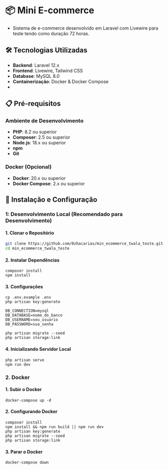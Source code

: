 # 📦 Mini E-commerce

- Sistema de e-commerce desenvolvido em Laravel com Livewire para teste tendo como duração 72 horas.

## 🛠️ Tecnologias Utilizadas

- **Backend**: Laravel 12.x
- **Frontend**: Livewire, Tailwind CSS
- **Database**: MySQL 8.0
- **Containerização**: Docker & Docker Compose
- 
## 📋 Pré-requisitos

### Ambiente de Desenvolvimento
- **PHP**: 8.2 ou superior
- **Composer**: 2.5 ou superior
- **Node.js**: 18.x ou superior
- **npm**
- **Git**

### Docker (Opcional)
- **Docker**: 20.x ou superior
- **Docker Compose**: 2.x ou superior

## 🚀 Instalação e Configuração

###  1: Desenvolvimento Local (Recomendado para Desenvolvimento)

#### 1. Clonar o Repositório
```bash
git clone https://github.com/0zhacarias/min_ecommerce_twala_teste.git
cd min_ecommerce_twala_teste
```
#### 2. Instalar Dependências 
```
composer install
npm install
```
#### 3. Configurações 
```
cp .env.example .env
php artisan key:generate

DB_CONNECTION=mysql
DB_DATABASE=nome_do_banco
DB_USERNAME=seu_usuario
DB_PASSWORD=sua_senha

php artisan migrate --seed
php artisan storage:link
```
#### 4. Inicializando Servidor Local 
```
php artisan serve
npm run dev
```

### 2. Docker 
#### 1. Subir o Docker 
```
docker-compose up -d
`````
#### 2. Configurando Docker 

```
composer install
npm install && npm run build || npm run dev
php artisan key:generate
php artisan migrate --seed
php artisan storage:link
```
#### 3. Parar o Docker 
```
docker-compose down
```
